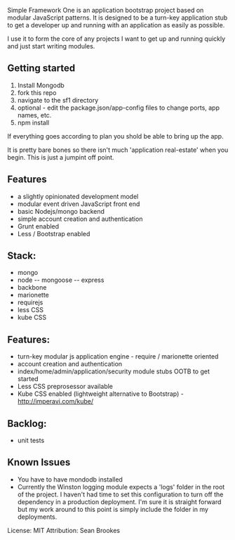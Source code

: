 Simple Framework One is an application bootstrap project based on modular JavaScript patterns.  It is designed to be a turn-key
 application stub to get a developer up and running with an application as easily as possible.

 I use it to form the core of any projects I want to get up and running quickly and just start writing modules.

## Getting started
1) Install Mongodb
2) fork this repo
3) navigate to the sf1 directory
4) optional - edit the package.json/app-config files to change ports, app names, etc.
5) npm install

If everything goes according to plan you shold be able to bring up the app.

It is pretty bare bones so there isn't much 'application real-estate' when you begin.  This is just a jumpint off point.

## Features
- a slightly opinionated development model
- modular event driven JavaScript front end
- basic Nodejs/mongo backend
- simple account creation and authentication
- Grunt enabled
- Less / Bootstrap enabled


## Stack:
- mongo
- node
-- mongoose
-- express
- backbone
- marionette
- requirejs
- less CSS
- kube CSS

## Features:
- turn-key modular js application engine - require / marionette  oriented
- account creation and authentication
- index/home/admin/application/security module stubs OOTB to get started
- Less CSS preprosessor available
- Kube CSS enabled (lightweight alternative to Bootstrap) - http://imperavi.com/kube/

## Backlog:
- unit tests

## Known Issues
- You have to have mondodb installed
- Currently the Winston logging module expects a 'logs' folder in the root of the project.  I haven't had time to set this configuration to turn off the dependency in a production deployment.
I'm sure it is straight forward but my work around to this point is simply include the folder in my deployments.

License: MIT
Attribution: Sean Brookes